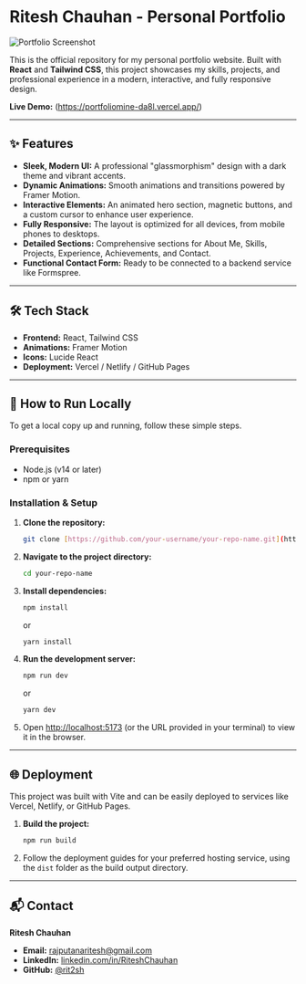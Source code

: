 # Ritesh Chauhan - Personal Portfolio

![Portfolio Screenshot](https://portfoliomine-da8l.vercel.app/profile.png) <!-- Rep<img width="1920" height="1080" alt="Screenshot (123)" src="https://github.com/user-attachments/assets/05532c2e-6519-43c5-8d19-425392d6dc57" />
lace with a URL to a screenshot of your portfolio -->

This is the official repository for my personal portfolio website. Built with **React** and **Tailwind CSS**, this project showcases my skills, projects, and professional experience in a modern, interactive, and fully responsive design.

**Live Demo:** (https://portfoliomine-da8l.vercel.app/) <!-- Replace with your live URL once deployed -->

---

## ✨ Features

-   **Sleek, Modern UI:** A professional "glassmorphism" design with a dark theme and vibrant accents.
-   **Dynamic Animations:** Smooth animations and transitions powered by Framer Motion.
-   **Interactive Elements:** An animated hero section, magnetic buttons, and a custom cursor to enhance user experience.
-   **Fully Responsive:** The layout is optimized for all devices, from mobile phones to desktops.
-   **Detailed Sections:** Comprehensive sections for About Me, Skills, Projects, Experience, Achievements, and Contact.
-   **Functional Contact Form:** Ready to be connected to a backend service like Formspree.

---

## 🛠️ Tech Stack

-   **Frontend:** React, Tailwind CSS
-   **Animations:** Framer Motion
-   **Icons:** Lucide React
-   **Deployment:** Vercel / Netlify / GitHub Pages

---

## 🚀 How to Run Locally

To get a local copy up and running, follow these simple steps.

### Prerequisites

-   Node.js (v14 or later)
-   npm or yarn

### Installation & Setup

1.  **Clone the repository:**
    ```bash
    git clone [https://github.com/your-username/your-repo-name.git](https://github.com/your-username/your-repo-name.git)
    ```
2.  **Navigate to the project directory:**
    ```bash
    cd your-repo-name
    ```
3.  **Install dependencies:**
    ```bash
    npm install
    ```
    or
    ```bash
    yarn install
    ```
4.  **Run the development server:**
    ```bash
    npm run dev
    ```
    or
    ```bash
    yarn dev
    ```
5.  Open [http://localhost:5173](http://localhost:5173) (or the URL provided in your terminal) to view it in the browser.

---

## 🌐 Deployment

This project was built with Vite and can be easily deployed to services like Vercel, Netlify, or GitHub Pages.

1.  **Build the project:**
    ```bash
    npm run build
    ```
2.  Follow the deployment guides for your preferred hosting service, using the `dist` folder as the build output directory.

---

## 📬 Contact

**Ritesh Chauhan**

-   **Email:** rajputanaritesh@gmail.com
-   **LinkedIn:** [linkedin.com/in/RiteshChauhan](https://linkedin.com/in/RiteshChauhan)
-   **GitHub:** [@rit2sh](https://github.com/rit2sh)

